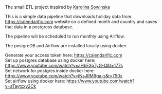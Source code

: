 The small ETL project inspired by [Karolina Sowinska](https://www.youtube.com/channel/UCAxnMry1lETl47xQWABvH7g)

This is a simple data pipeline that downloads holiday data from https://calendarific.com website on a defined month and country and saves that data in a postgress database.

The pipeline will be scheduled to run monthly using Airflow.

The postgreDB and Airflow are installed locally using docker.
 
Generate your access token here: https://calendarific.com  
Set up postgres database using docker here: https://www.youtube.com/watch?v=aHbE3pTyG-Q&t=177s  
Set network for postgres inside docker here: https://www.youtube.com/watch?v=lNsJRM9ga-s&t=750s  
Set airflow using docker here: https://www.youtube.com/watch?v=aTaytcxy2Ck
